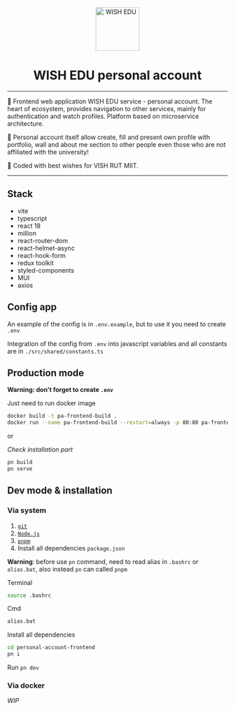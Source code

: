 <div align="center">

<img src="https://cloud.althgamer.ru/assets/static/images/logo/wish-edu-blue-white-logo.webp" alt="WISH EDU" width="100"/>

# WISH EDU personal account

</div>

---

🔹 Frontend web application WISH EDU service - personal account. The heart of ecosystem, provides navigation
to other services, mainly for authentication and watch profiles. Platform based on microservice architecture.

🔹 Personal account itself allow create, fill and present own profile with portfolio, wall and about me
section to other people even those who are not affiliated with the university!

🔹 Coded with best wishes for VISH RUT MIIT.

---

## Stack

- vite
- typescript
- react 18
- million
- react-router-dom
- react-helmet-async
- react-hook-form
- redux toolkit
- styled-components
- MUI
- axios

## Config app

An example of the config is in `.env.example`, but to use it you need to create `.env`

Integration of the config from `.env` into javascript variables and all constants are in
`./src/shared/constants.ts`

## Production mode

<strong> Warning: don't forget to create `.env` </strong>

Just need to run docker image

```sh
docker build -t pa-frontend-build .
docker run --name pa-frontend-build --restart=always -p 80:80 pa-frontend-build -d
```

or

_Check installation part_

```sh
pn build
pn serve
```

## Dev mode & installation

### Via system

1. [`git`](https://git-scm.com/)
2. [`Node.js`](https://nodejs.org/)
3. [`pnpm`](https://pnpm.io/installation)
4. Install all dependencies `package.json`

**Warning**: before use `pn` command, need to read alias in `.bashrc` or `alias.bat`, also instead `pn` can
called `pnpm`

Terminal

```sh
source .bashrc
```

Cmd

```sh
alias.bat
```

Install all dependencies

```sh
cd personal-account-frontend
pn i
```

Run `pn dev`

### Via docker

_WIP_
